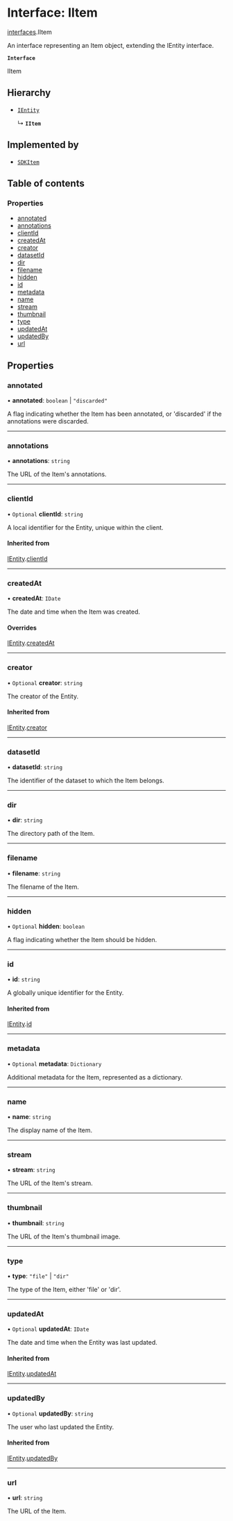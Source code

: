 # Interface: IItem

[interfaces](./index.md).IItem

An interface representing an Item object, extending the IEntity interface.

**`Interface`**

IItem

## Hierarchy

- [`IEntity`](IEntity.md)

  ↳ **`IItem`**

## Implemented by

- [`SDKItem`](../classes/SDKItem.md)

## Table of contents

### Properties

- [annotated](IItem.md#annotated)
- [annotations](IItem.md#annotations)
- [clientId](IItem.md#clientid)
- [createdAt](IItem.md#createdat)
- [creator](IItem.md#creator)
- [datasetId](IItem.md#datasetid)
- [dir](IItem.md#dir)
- [filename](IItem.md#filename)
- [hidden](IItem.md#hidden)
- [id](IItem.md#id)
- [metadata](IItem.md#metadata)
- [name](IItem.md#name)
- [stream](IItem.md#stream)
- [thumbnail](IItem.md#thumbnail)
- [type](IItem.md#type)
- [updatedAt](IItem.md#updatedat)
- [updatedBy](IItem.md#updatedby)
- [url](IItem.md#url)

## Properties

### annotated

• **annotated**: `boolean` \| ``"discarded"``

A flag indicating whether the Item has been annotated, or 'discarded' if
the annotations were discarded.

___

### annotations

• **annotations**: `string`

The URL of the Item's annotations.

___

### clientId

• `Optional` **clientId**: `string`

A local identifier for the Entity, unique within the client.

#### Inherited from

[IEntity](IEntity.md).[clientId](IEntity.md#clientid)

___

### createdAt

• **createdAt**: `IDate`

The date and time when the Item was created.

#### Overrides

[IEntity](IEntity.md).[createdAt](IEntity.md#createdat)

___

### creator

• `Optional` **creator**: `string`

The creator of the Entity.

#### Inherited from

[IEntity](IEntity.md).[creator](IEntity.md#creator)

___

### datasetId

• **datasetId**: `string`

The identifier of the dataset to which the Item belongs.

___

### dir

• **dir**: `string`

The directory path of the Item.

___

### filename

• **filename**: `string`

The filename of the Item.

___

### hidden

• `Optional` **hidden**: `boolean`

A flag indicating whether the Item should be hidden.

___

### id

• **id**: `string`

A globally unique identifier for the Entity.

#### Inherited from

[IEntity](IEntity.md).[id](IEntity.md#id)

___

### metadata

• `Optional` **metadata**: `Dictionary`

Additional metadata for the Item, represented as a dictionary.

___

### name

• **name**: `string`

The display name of the Item.

___

### stream

• **stream**: `string`

The URL of the Item's stream.

___

### thumbnail

• **thumbnail**: `string`

The URL of the Item's thumbnail image.

___

### type

• **type**: ``"file"`` \| ``"dir"``

The type of the Item, either 'file' or 'dir'.

___

### updatedAt

• `Optional` **updatedAt**: `IDate`

The date and time when the Entity was last updated.

#### Inherited from

[IEntity](IEntity.md).[updatedAt](IEntity.md#updatedat)

___

### updatedBy

• `Optional` **updatedBy**: `string`

The user who last updated the Entity.

#### Inherited from

[IEntity](IEntity.md).[updatedBy](IEntity.md#updatedby)

___

### url

• **url**: `string`

The URL of the Item.
